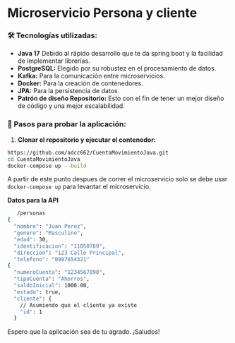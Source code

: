 # Microservicio Persona y cliente

### 🛠️ Tecnologías utilizadas:

- **Java 17** Debido al rápido desarrollo que te da spring boot y la facilidad de implementar librerías.
- **PostgreSQL:** Elegido por su robustez en el procesamiento de datos.
- **Kafka:** Para la comunicación entre microservicios.
- **Docker:** Para la creación de contenedores.
- **JPA:** Para la persistencia de datos.
- **Patrón de diseño Repositorio:** Esto con el fin de tener un mejor diseño de código y una mejor escalabilidad.


### 🔧 Pasos para probar la aplicación:

1. **Clonar el repositorio y ejecutar el contenedor:**

```sh
https://github.com/adcc662/CuentaMovimientoJava.git
cd CuentaMovimientoJava
docker-compose up --build
```
A partir de este punto despues de correr el microservicio solo se debe usar `docker-compose up` para levantar el microservicio.

**Datos para la API**

```sh
   /personas
{
  "nombre": "Juan Perez",
  "genero": "Masculino",
  "edad": 30,
  "identificacion": "11050789",
  "direccion": "123 Calle Principal",
  "telefono": "0987654321"
{
  "numeroCuenta": "1234567890",
  "tipoCuenta": "Ahorros",
  "saldoInicial": 1000.00,
  "estado": true,
  "cliente": {
    // Asumiendo que el cliente ya existe
    "id": 1
  }

```

Espero que la aplicación sea de tu agrado. ¡Saludos!

